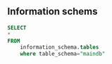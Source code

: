 ## Information schems

```sql
SELECT 
*
FROM
    information_schema.tables
    where table_schema="maindb"
```
